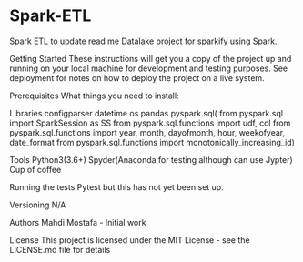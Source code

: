 # Spark-ETL
Spark ETL to update read me
Datalake project for sparkify using Spark.

Getting Started
These instructions will get you a copy of the project up and running on your local machine for development and testing purposes. See deployment for notes on how to deploy the project on a live system.

Prerequisites
What things you need to install:

Libraries
configparser
datetime
os
pandas
pyspark.sql(
from pyspark.sql import SparkSession as SS
from pyspark.sql.functions import udf, col
from pyspark.sql.functions import year, month, dayofmonth, hour, weekofyear, date_format
from pyspark.sql.functions import monotonically_increasing_id)

Tools
Python3(3.6+)
Spyder(Anaconda for testing although can use Jypter)
Cup of coffee


Running the tests
Pytest but this has not yet been set up.


Versioning
N/A

Authors
Mahdi Mostafa - Initial work

License
This project is licensed under the MIT License - see the LICENSE.md file for details
